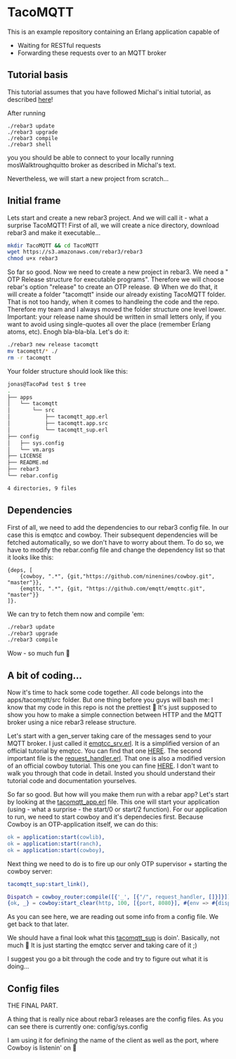 TacoMQTT
=====

This is an example repository containing an Erlang application capable of
* Waiting for RESTful requests
* Forwarding these requests over to an MQTT broker

## Tutorial basis
This tutorial assumes that you have followed Michal's initial tutorial, as described [here](https://gist.github.com/michalpalka/128d055223c043226969968ba6889b6b)!

After running
```shell
./rebar3 update
./rebar3 upgrade
./rebar3 compile
./rebar3 shell
```
you you should be able to connect to your locally running mosWalktroughquitto broker as described in Michal's text.

Nevertheless, we will start a new project from scratch...

## Initial frame
Lets start and create a new rebar3 project. And we will call it - what a surprise TacoMQTT!
First of all, we will create a nice directory, download rebar3 and make it executable...
```zsh
mkdir TacoMQTT && cd TacoMQTT
wget https://s3.amazonaws.com/rebar3/rebar3
chmod u+x rebar3
```
So far so good.
Now we need to create a new project in rebar3. We need a " OTP Release structure for executable programs".
Therefore we will choose rebar's option "release" to create an OTP release. :smile:
When we do that, it will create a folder "tacomqtt" inside our already existing TacoMQTT folder. That is not too handy, when it comes to handleing the code and the repo. Therefore my team and I always moved the folder structure one level lower.
Important: your release name should be written in small letters only, if you want to avoid using single-quotes all over the place (remember Erlang atoms, etc).
Enogh bla-bla-bla. Let's do it:
```zsh
./rebar3 new release tacomqtt
mv tacomqtt/* ./
rm -r tacomqtt
```
Your folder structure should look like this:
```zsh
jonas@TacoPad test $ tree
.
├── apps
│   └── tacomqtt
│       └── src
│           ├── tacomqtt_app.erl
│           ├── tacomqtt.app.src
│           └── tacomqtt_sup.erl
├── config
│   ├── sys.config
│   └── vm.args
├── LICENSE
├── README.md
├── rebar3
└── rebar.config

4 directories, 9 files
```

## Dependencies
First of all, we need to add the dependencies to our rebar3 config file. In our case this is emqtcc and cowboy. Their subsequent dependencies will be fetched automatically, so we don't have to worry about them. To do so, we have to modify the rebar.config file and change the dependency list so that it looks like this:
```rebar.config
{deps, [
	{cowboy, ".*", {git,"https://github.com/ninenines/cowboy.git", "master"}},
	{emqttc, ".*", {git, "https://github.com/emqtt/emqttc.git", "master"}}
]}.
```

We can try to fetch them now and compile 'em:
```zsh
./rebar3 update
./rebar3 upgrade
./rebar3 compile
```
Wow - so much fun :turtle:

## A bit of coding...
Now it's time to hack some code together. All code belongs into the apps/tacomqtt/src folder. But one thing before you guys will bash me: I know that my code in this repo is not the prettiest :dog: It's just supposed to show you how to make a simple connection between HTTP and the MQTT broker using a nice rebar3 release structure.

Let's start with a gen_server taking care of the messages send to your MQTT broker. I just called it [emqtcc_srv.erl](https://github.com/TacoVox/TacoMQTT/blob/master/apps/tacomqtt/src/emqtcc_srv.erl). It is a simplified version of an official tutorial by emqtcc. You can find that one [HERE](https://github.com/emqtt/emqttc/tree/master/examples/gen_server).
The second important file is the [request_handler.erl](https://github.com/TacoVox/TacoMQTT/blob/master/apps/tacomqtt/src/request_handler.erl). That one is also a modified version of an official cowboy tutorial. This one you can fine [HERE](https://github.com/ninenines/cowboy/tree/master/examples/echo_get).
I don't want to walk you through that code in detail. Insted you should understand their tutorial code and documentation yourselves.

So far so good. But how will you make them run with a rebar app?
Let's start by looking at the [tacomqtt_app.erl](https://github.com/TacoVox/TacoMQTT/blob/master/apps/tacomqtt/src/tacomqtt_app.erl) file. This one will start your application (using - what a surprise - the start/0 or start/2 function).
For our application to run, we need to start cowboy and it's dependecies first. Because Cowboy is an OTP-application itself, we can do this:
```erlang
ok = application:start(cowlib),
ok = application:start(ranch),
ok = application:start(cowboy),
```
Next thing we need to do is to fire up our only OTP supervisor + starting the cowboy server:
```erlang
tacomqtt_sup:start_link(),

Dispatch = cowboy_router:compile([{'_', [{"/", request_handler, []}]}]),
{ok, _} = cowboy:start_clear(http, 100, [{port, 8080}], #{env => #{dispatch => Dispatch}}).
```
As you can see here, we are reading out some info from a config file. We get back to that later.

We should have a final look what this [tacomqtt_sup](https://github.com/TacoVox/TacoMQTT/blob/master/apps/tacomqtt/src/tacomqtt_sup.erl) is doin'.
Basically, not much :boar:
It is just starting the emqtcc server and taking care of it ;)

I suggest you go a bit through the code and try to figure out what it is doing...

## Config files
THE FINAL PART.

A thing that is really nice about rebar3 releases are the config files.
As you can see there is currently one: config/sys.config

I am using it for defining the name of the client as well as the port, where Cowboy is listenin' on :panda_face:
